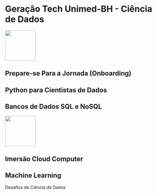 # Geração Tech Unimed-BH - Ciência de Dados

<img src="https://github.com/jciterceros/Geracao-Tech-Unimed-BH-Ciencia-de-Dados/blob/main/imagens/Ciencias%20de%20Dados%20-%20UNIMED%20-%20BH.png" width="100" height="100">

## Prepare-se Para a Jornada (Onboarding)

## Python para Cientistas de Dados

## Bancos de Dados SQL e NoSQL

<img src="https://github.com/jciterceros/Geracao-Tech-Unimed-BH-Ciencia-de-Dados/blob/main/imagens/bootcamp%20image.webp" width="100" height="100">

## Imersão Cloud Computer

## Machine Learning

Desafios de Ciência de Dados
